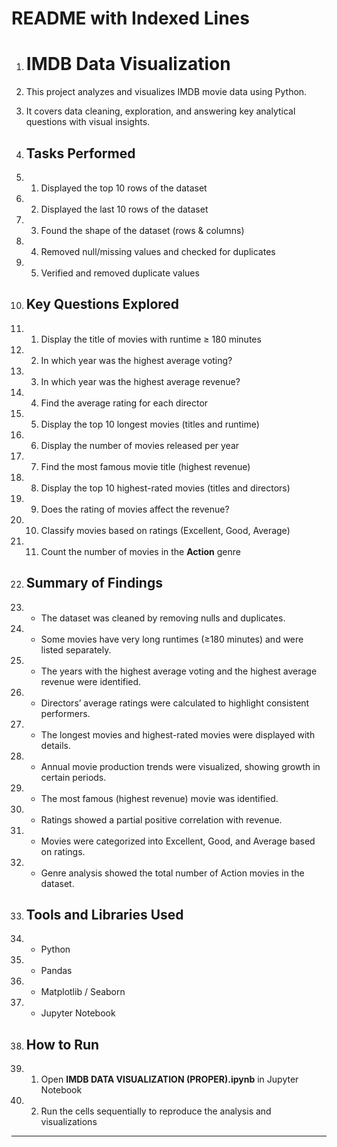 
# README with Indexed Lines


1. # IMDB Data Visualization

2. This project analyzes and visualizes IMDB movie data using Python.

3. It covers data cleaning, exploration, and answering key analytical questions with visual insights.

4. ## Tasks Performed

5. 1. Displayed the top 10 rows of the dataset

6. 2. Displayed the last 10 rows of the dataset

7. 3. Found the shape of the dataset (rows & columns)

8. 4. Removed null/missing values and checked for duplicates

9. 5. Verified and removed duplicate values

10. ## Key Questions Explored

11. 1. Display the title of movies with runtime ≥ 180 minutes

12. 2. In which year was the highest average voting?

13. 3. In which year was the highest average revenue?

14. 4. Find the average rating for each director

15. 5. Display the top 10 longest movies (titles and runtime)

16. 6. Display the number of movies released per year

17. 7. Find the most famous movie title (highest revenue)

18. 8. Display the top 10 highest-rated movies (titles and directors)

19. 9. Does the rating of movies affect the revenue?

20. 10. Classify movies based on ratings (Excellent, Good, Average)

21. 11. Count the number of movies in the **Action** genre

22. ## Summary of Findings

23. * The dataset was cleaned by removing nulls and duplicates.

24. * Some movies have very long runtimes (≥180 minutes) and were listed separately.

25. * The years with the highest average voting and the highest average revenue were identified.

26. * Directors’ average ratings were calculated to highlight consistent performers.

27. * The longest movies and highest-rated movies were displayed with details.

28. * Annual movie production trends were visualized, showing growth in certain periods.

29. * The most famous (highest revenue) movie was identified.

30. * Ratings showed a partial positive correlation with revenue.

31. * Movies were categorized into Excellent, Good, and Average based on ratings.

32. * Genre analysis showed the total number of Action movies in the dataset.

33. ## Tools and Libraries Used

34. * Python

35. * Pandas

36. * Matplotlib / Seaborn

37. * Jupyter Notebook

38. ## How to Run

39. 1. Open **IMDB DATA VISUALIZATION (PROPER).ipynb** in Jupyter Notebook

40. 2. Run the cells sequentially to reproduce the analysis and visualizations

---

